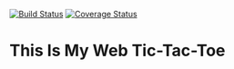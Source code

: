 [![Build Status](https://travis-ci.org/fabientownsend/ruby-web-tic-tac-toe.svg?branch=master)](https://travis-ci.org/fabientownsend/ruby-web-tic-tac-toe)
[![Coverage Status](https://coveralls.io/repos/github/fabientownsend/ruby-web-tic-tac-toe/badge.svg?branch=master)](https://coveralls.io/github/fabientownsend/ruby-web-tic-tac-toe?branch=master)

# This Is My Web Tic-Tac-Toe
